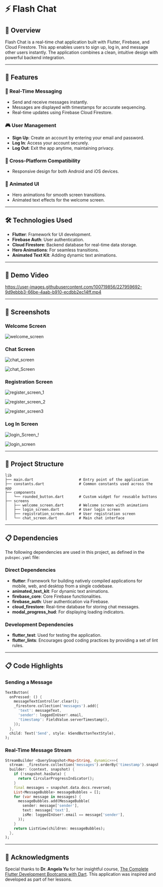 # ⚡ Flash Chat

## 🌟 Overview
Flash Chat is a real-time chat application built with Flutter, Firebase, and Cloud Firestore. This app enables users to sign up, log in, and message other users instantly. The application combines a clean, intuitive design with powerful backend integration.

---

## 🚀 Features

### 🌟 Real-Time Messaging
- Send and receive messages instantly.
- Messages are displayed with timestamps for accurate sequencing.
- Real-time updates using Firebase Cloud Firestore.

### 🎮 User Management
- **Sign Up**: Create an account by entering your email and password.
- **Log In**: Access your account securely.
- **Log Out**: Exit the app anytime, maintaining privacy.

### 🔄 Cross-Platform Compatibility
- Responsive design for both Android and iOS devices.

### 🎨 Animated UI
- Hero animations for smooth screen transitions.
- Animated text effects for the welcome screen.

---

## 🛠️ Technologies Used
- **Flutter**: Framework for UI development.
- **Firebase Auth**: User authentication.
- **Cloud Firestore**: Backend database for real-time data storage.
- **Hero Animations**: For seamless transitions.
- **Animated Text Kit**: Adding dynamic text animations.

---

## 🎥 Demo Video

https://user-images.githubusercontent.com/100719856/227959692-9d9ebbb3-66be-4aab-b910-ecdbb2ec14ff.mp4

---

## 📸 Screenshots
### Welcome Screen

![welcome_screen](https://github.com/user-attachments/assets/d5c6d340-1077-4988-a8db-baf3cc9ddf5f)

### Chat Screen

![chat_screen](https://github.com/user-attachments/assets/bad89e82-1543-4b19-8731-0b3c1de0ee08)

![chat_Screen](https://github.com/user-attachments/assets/49794575-74c8-4bf9-a37b-89b8f1ed4c26)

### Registration Screen

![register_screen_1](https://github.com/user-attachments/assets/4ad2af3c-3215-436b-9e93-7fb06471264b)

![register_screen_2](https://github.com/user-attachments/assets/e0536bdd-21f3-4313-a904-f3aeb2dfdc71)

![register_screen3](https://github.com/user-attachments/assets/8250ec5f-6370-41fe-8d83-4877a4475f36)

### Log In Screen

![login_Screen_!](https://github.com/user-attachments/assets/2fd04964-77ae-4788-9528-c1cb481d0882)

![login_screen](https://github.com/user-attachments/assets/2fb7a710-8717-4034-a5b0-2e9eec86e12a)

---

## 📂 Project Structure
```plaintext
lib
├── main.dart                     # Entry point of the application
├── constants.dart                # Common constants used across the app
├── components
│   └── rounded_button.dart       # Custom widget for reusable buttons
├── screens
│   ├── welcome_screen.dart       # Welcome screen with animations
│   ├── login_screen.dart         # User login screen
│   ├── registration_screen.dart  # User registration screen
│   └── chat_screen.dart          # Main chat interface
```

---

## 📋 Dependencies
The following dependencies are used in this project, as defined in the `pubspec.yaml` file:

### Direct Dependencies
- **flutter**: Framework for building natively compiled applications for mobile, web, and desktop from a single codebase.
- **animated_text_kit**: For dynamic text animations.
- **firebase_core**: Core Firebase functionalities.
- **firebase_auth**: User authentication via Firebase.
- **cloud_firestore**: Real-time database for storing chat messages.
- **modal_progress_hud**: For displaying loading indicators.

### Development Dependencies
- **flutter_test**: Used for testing the application.
- **flutter_lints**: Encourages good coding practices by providing a set of lint rules.

---

## 📋 Code Highlights

### Sending a Message
```dart
TextButton(
  onPressed: () {
    messageTextController.clear();
    _firestore.collection('messages').add({
      'text': messageText,
      'sender': loggedInUser!.email,
      'timestamp': FieldValue.serverTimestamp(),
    });
  },
  child: Text('Send', style: kSendButtonTextStyle),
);
```

### Real-Time Message Stream
```dart
StreamBuilder <QuerySnapshot<Map<String, dynamic>>>(
  stream: _firestore.collection('messages').orderBy('timestamp').snapshots(),
  builder: (context, snapshot) {
    if (!snapshot.hasData) {
      return CircularProgressIndicator();
    }
    final messages = snapshot.data.docs.reversed;
    List<MessageBubble> messageBubbles = [];
    for (var message in messages) {
      messageBubbles.add(MessageBubble(
        sender: message['sender'],
        text: message['text'],
        isMe: loggedInUser!.email == message['sender'],
      ));
    }
    return ListView(children: messageBubbles);
  },
);
```

---

## 🙏 Acknowledgments
Special thanks to **Dr. Angela Yu** for her insightful course, [The Complete Flutter Development Bootcamp with Dart](https://www.udemy.com/course/flutter-bootcamp-with-dart/). This application was inspired and developed as part of her lessons.

